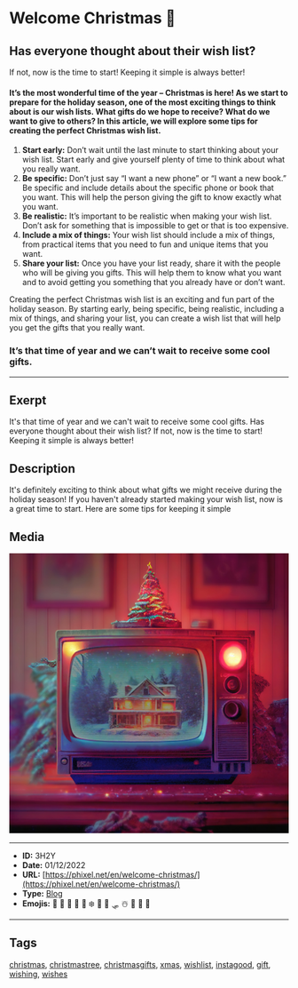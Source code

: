 # Welcome Christmas 🎄
## Has everyone thought about their wish list?

If not, now is the time to start! 
Keeping it simple is always better!

#### It’s the most wonderful time of the year – Christmas is here! As we start to prepare for the holiday season, one of the most exciting things to think about is our wish lists. What gifts do we hope to receive? What do we want to give to others? In this article, we will explore some tips for creating the perfect Christmas wish list.

1. **Start early:** Don’t wait until the last minute to start thinking about your wish list. Start early and give yourself plenty of time to think about what you really want.
2. **Be specific:** Don’t just say “I want a new phone” or “I want a new book.” Be specific and include details about the specific phone or book that you want. This will help the person giving the gift to know exactly what you want.
3. **Be realistic:** It’s important to be realistic when making your wish list. Don’t ask for something that is impossible to get or that is too expensive.
4. **Include a mix of things:** Your wish list should include a mix of things, from practical items that you need to fun and unique items that you want.
5. **Share your list:** Once you have your list ready, share it with the people who will be giving you gifts. This will help them to know what you want and to avoid getting you something that you already have or don’t want.

Creating the perfect Christmas wish list is an exciting and fun part of the holiday season. By starting early, being specific, being realistic, including a mix of things, and sharing your list, you can create a wish list that will help you get the gifts that you really want.

### It’s that time of year and we can’t wait to receive some cool gifts.


------------
## Exerpt
It's that time of year and we can't wait to receive some cool gifts. Has everyone thought about their wish list? If not, now is the time to start! Keeping it simple is always better!
## Description
It's definitely exciting to think about what gifts we might receive during the holiday season! If you haven't already started making your wish list, now is a great time to start. Here are some tips for keeping it simple
## Media
<img src="media/bfd0283b/welcome-christmas.jpg">

------------
- **ID:** 3H2Y
- **Date:** 01/12/2022
- **URL:** [https://phixel.net/en/welcome-christmas/](https://phixel.net/en/welcome-christmas/)
- **Type:** [Blog](#blog)
- **Emojis:** 🎁 🎅 🏻 🎄 🦌 ❄️ 🤶 🏽 🛷 ☃️ 🥂 👨 👧 ️

------------
## Tags
[christmas](#christmas), [christmastree](#christmastree), [christmasgifts](#christmasgifts), [xmas](#xmas), [wishlist](#wishlist), [instagood](#instagood), [gift](#gift), [wishing](#wishing), [wishes](#wishes)
